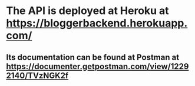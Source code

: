 # The API is deployed at Heroku at https://bloggerbackend.herokuapp.com/

## Its documentation can be found at Postman at https://documenter.getpostman.com/view/12292140/TVzNGK2f
